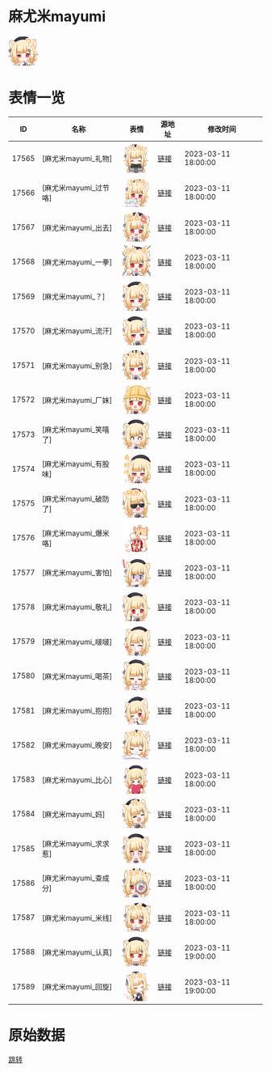 # 麻尤米mayumi

<img src="./cover.png" height="60" alt="cover" />

# 表情一览

|ID|名称|表情|源地址|修改时间|
|----|----|----|----|----|
|17565|[麻尤米mayumi_礼物]|<img src="./pic/017565_%5B麻尤米mayumi_礼物%5D.png" height="60" alt="礼物"/>|[链接](https://i0.hdslb.com/bfs/garb/3998a4f68d0f45dac4e794bdd69ebd110d302aa0.png)|2023-03-11 18:00:00|
|17566|[麻尤米mayumi_过节咯]|<img src="./pic/017566_%5B麻尤米mayumi_过节咯%5D.png" height="60" alt="过节咯"/>|[链接](https://i0.hdslb.com/bfs/garb/1f442eb2b1fadb15bb3e59184897484eaf85c650.png)|2023-03-11 18:00:00|
|17567|[麻尤米mayumi_出去]|<img src="./pic/017567_%5B麻尤米mayumi_出去%5D.png" height="60" alt="出去"/>|[链接](https://i0.hdslb.com/bfs/garb/68d47362e59b87873321c4b88b62445261609d19.png)|2023-03-11 18:00:00|
|17568|[麻尤米mayumi_一拳]|<img src="./pic/017568_%5B麻尤米mayumi_一拳%5D.png" height="60" alt="一拳"/>|[链接](https://i0.hdslb.com/bfs/garb/60dbd1ad9d4d0c4163bca485543e7aa12c2709af.png)|2023-03-11 18:00:00|
|17569|[麻尤米mayumi_？]|<img src="./pic/017569_%5B麻尤米mayumi_？%5D.png" height="60" alt="？"/>|[链接](https://i0.hdslb.com/bfs/garb/3be86229b9c112c8a463c9513636fabf1efa1107.png)|2023-03-11 18:00:00|
|17570|[麻尤米mayumi_流汗]|<img src="./pic/017570_%5B麻尤米mayumi_流汗%5D.png" height="60" alt="流汗"/>|[链接](https://i0.hdslb.com/bfs/garb/88b2d924cfdfea46a93ce30fe31b8ff02cee1bd5.png)|2023-03-11 18:00:00|
|17571|[麻尤米mayumi_别急]|<img src="./pic/017571_%5B麻尤米mayumi_别急%5D.png" height="60" alt="别急"/>|[链接](https://i0.hdslb.com/bfs/garb/878076c3e042697bd03efa2e543e60325ccb0bc7.png)|2023-03-11 18:00:00|
|17572|[麻尤米mayumi_厂妹]|<img src="./pic/017572_%5B麻尤米mayumi_厂妹%5D.png" height="60" alt="厂妹"/>|[链接](https://i0.hdslb.com/bfs/garb/43ed697b8c988ce9dd064f93347d0b89beb6bdf9.png)|2023-03-11 18:00:00|
|17573|[麻尤米mayumi_笑嘻了]|<img src="./pic/017573_%5B麻尤米mayumi_笑嘻了%5D.png" height="60" alt="笑嘻了"/>|[链接](https://i0.hdslb.com/bfs/garb/006d3dd52e2f373e119fa0e7c2424eeacc073c07.png)|2023-03-11 18:00:00|
|17574|[麻尤米mayumi_有股味]|<img src="./pic/017574_%5B麻尤米mayumi_有股味%5D.png" height="60" alt="有股味"/>|[链接](https://i0.hdslb.com/bfs/garb/7cac6599698fdd7e543add18df52411c7eff2049.png)|2023-03-11 18:00:00|
|17575|[麻尤米mayumi_破防了]|<img src="./pic/017575_%5B麻尤米mayumi_破防了%5D.png" height="60" alt="破防了"/>|[链接](https://i0.hdslb.com/bfs/garb/2a0809e3b2998fe37c11ecfe1916e75b7230dfe6.png)|2023-03-11 18:00:00|
|17576|[麻尤米mayumi_爆米咯]|<img src="./pic/017576_%5B麻尤米mayumi_爆米咯%5D.png" height="60" alt="爆米咯"/>|[链接](https://i0.hdslb.com/bfs/garb/67df732ea64e57f7f99c205ed54396ca9035de52.png)|2023-03-11 18:00:00|
|17577|[麻尤米mayumi_害怕]|<img src="./pic/017577_%5B麻尤米mayumi_害怕%5D.png" height="60" alt="害怕"/>|[链接](https://i0.hdslb.com/bfs/garb/e9ae1cbd3ab87e8d9ae2300733a80c3fb940e7fe.png)|2023-03-11 18:00:00|
|17578|[麻尤米mayumi_敬礼]|<img src="./pic/017578_%5B麻尤米mayumi_敬礼%5D.png" height="60" alt="敬礼"/>|[链接](https://i0.hdslb.com/bfs/garb/0ac1412edcdd635d9e8fddf60b0337cf66b86a7a.png)|2023-03-11 18:00:00|
|17579|[麻尤米mayumi_啵啵]|<img src="./pic/017579_%5B麻尤米mayumi_啵啵%5D.png" height="60" alt="啵啵"/>|[链接](https://i0.hdslb.com/bfs/garb/c2329e255addd60f20ee02bf7de9a534212d2576.png)|2023-03-11 18:00:00|
|17580|[麻尤米mayumi_喝茶]|<img src="./pic/017580_%5B麻尤米mayumi_喝茶%5D.png" height="60" alt="喝茶"/>|[链接](https://i0.hdslb.com/bfs/garb/78e456249e4ced62e21465c1b5d83934e57656d1.png)|2023-03-11 18:00:00|
|17581|[麻尤米mayumi_抱抱]|<img src="./pic/017581_%5B麻尤米mayumi_抱抱%5D.png" height="60" alt="抱抱"/>|[链接](https://i0.hdslb.com/bfs/garb/5410c15786c5e67cad0b146503ef1c0a8bf63bb7.png)|2023-03-11 18:00:00|
|17582|[麻尤米mayumi_晚安]|<img src="./pic/017582_%5B麻尤米mayumi_晚安%5D.png" height="60" alt="晚安"/>|[链接](https://i0.hdslb.com/bfs/garb/f31acefd6ee22d55b20a4989523ffc8f4bba756c.png)|2023-03-11 18:00:00|
|17583|[麻尤米mayumi_比心]|<img src="./pic/017583_%5B麻尤米mayumi_比心%5D.png" height="60" alt="比心"/>|[链接](https://i0.hdslb.com/bfs/garb/aa950c4f660e7fe896a49af303079917a0a697c5.png)|2023-03-11 18:00:00|
|17584|[麻尤米mayumi_妈]|<img src="./pic/017584_%5B麻尤米mayumi_妈%5D.png" height="60" alt="妈"/>|[链接](https://i0.hdslb.com/bfs/garb/011fce7c6465fa52a4b3c73825246cd701075fb2.png)|2023-03-11 18:00:00|
|17585|[麻尤米mayumi_求求惹]|<img src="./pic/017585_%5B麻尤米mayumi_求求惹%5D.png" height="60" alt="求求惹"/>|[链接](https://i0.hdslb.com/bfs/garb/ab519a7aca124b167b7d4a5173106b1f34e1d571.png)|2023-03-11 18:00:00|
|17586|[麻尤米mayumi_查成分]|<img src="./pic/017586_%5B麻尤米mayumi_查成分%5D.png" height="60" alt="查成分"/>|[链接](https://i0.hdslb.com/bfs/garb/dfb366574074408de3e3de609aa36a0089fd6608.png)|2023-03-11 18:00:00|
|17587|[麻尤米mayumi_米线]|<img src="./pic/017587_%5B麻尤米mayumi_米线%5D.png" height="60" alt="米线"/>|[链接](https://i0.hdslb.com/bfs/garb/609c6af566c6b691cf604b770fd8c8a89286741d.png)|2023-03-11 18:00:00|
|17588|[麻尤米mayumi_认真]|<img src="./pic/017588_%5B麻尤米mayumi_认真%5D.png" height="60" alt="认真"/>|[链接](https://i0.hdslb.com/bfs/garb/e228be7197b9d7df3383cc69d3f9054b4731de3a.png)|2023-03-11 19:00:00|
|17589|[麻尤米mayumi_回旋]|<img src="./pic/017589_%5B麻尤米mayumi_回旋%5D.png" height="60" alt="回旋"/>|[链接](https://i0.hdslb.com/bfs/garb/c22cf3f776887e1dddbec3ba071f07a5fd08418b.png)|2023-03-11 19:00:00|

# 原始数据

[跳转](./raw.json)

